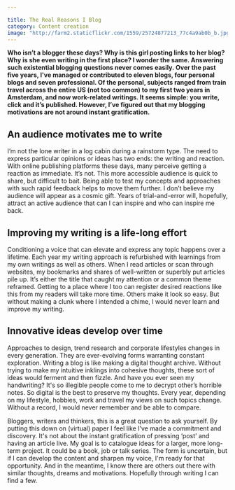 ```yaml
---

title: The Real Reasons I Blog
category: Content creation
image: "http://farm2.staticflickr.com/1559/25724877213_77c4a9ab0b_b.jpg"
---
```

**Who isn’t a blogger these days? Why is this girl posting links to her blog? Why is she even writing in the first place? I wonder the same. Answering such existential blogging questions never comes easily. Over the past five years, I've managed or contributed to eleven blogs, four personal blogs and seven professional.  Of the personal, subjects ranged from train travel across the entire US (not too common) to my first two years in Amsterdam, and now work-related writings. It seems simple: you write, click and it’s published. However, I’ve figured out that my blogging motivations are not around instant gratification.**  

## An audience motivates me to write
I’m not the lone writer in a log cabin during a rainstorm type. The need to express particular opinions or ideas has two ends: the writing and reaction. With online publishing platforms these days, many perceive getting a reaction as immediate. It’s not. This more accessible audience is quick to share, but difficult to bait. Being able to test my concepts and approaches with such rapid feedback helps to move them further. I don’t believe my audience will appear as a cosmic gift. Years of trial-and-error will, hopefully, attract an active audience that can I can inspire and who can inspire me back. 

## Improving my writing is a life-long effort
Conditioning a voice that can elevate and express any topic happens over a lifetime. Each year my writing approach is refurbished with learnings from my own writings as well as others. When I read articles or scan through websites, my bookmarks and shares of well-written or superbly put articles pile up. It’s either the title that caught my attention or a common theme reframed. Getting to a place where I too can register desired reactions like this from my readers will take more time. Others make it look so easy. But without making a clunk where I intended a chime, I would never learn and improve my writing. 

## Innovative ideas develop over time
Approaches to design, trend research and corporate lifestyles changes in every generation. They are ever-evolving forms warranting constant exploration. Writing a blog is like making a digital thought archive. Without trying to make my intuitive inklings into cohesive thoughts, these sort of ideas would ferment and then fizzle. And have you ever seen my handwriting? It's so illegible people come to me to decrypt other’s horrible notes. So digital is the best to preserve my thoughts. Every year, depending on my lifestyle, hobbies, work and travel my views on such topics change. Without a record, I would never remember and be able to compare. 

Bloggers, writers and thinkers, this is a great question to ask yourself. By putting this down on (virtual) paper I feel like I’ve made a commitment and discovery. It's not about the instant gratification of pressing ‘post’ and having an article live. My goal is to catalogue ideas for a larger, more long-term project. It could be a book, job or talk series. The form is uncertain, but if I can develop the content and sharpen my voice, I'm ready for that opportunity. And in the meantime, I know there are others out there with similar thoughts, dreams and motivations. Hopefully through writing I can find a few.

